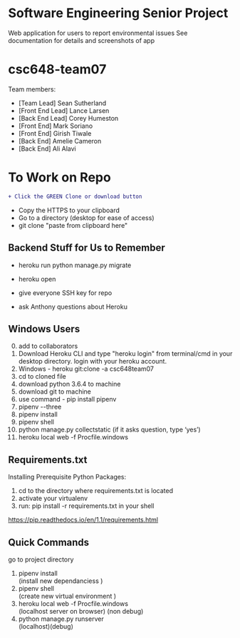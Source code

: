 # Software Engineering Senior Project

Web application for users to report environmental issues
See documentation for details and screenshots of app

# csc648-team07


Team members:  
- [Team Lead] Sean Sutherland
- [Front End Lead] Lance Larsen
- [Back End Lead] Corey Humeston
- [Front End] Mark Soriano
- [Front End] Girish Tiwale
- [Back End] Amelie Cameron
- [Back End]  Ali Alavi


# To Work on Repo

```diff
+ Click the GREEN Clone or download button
```
+ Copy the HTTPS to your clipboard
+ Go to a directory (desktop for ease of access)
+ git clone "paste from clipboard here"


## Backend Stuff for Us to Remember

- heroku run python manage.py migrate
- heroku open

- give everyone SSH key for repo
- ask Anthony questions about Heroku


## Windows Users
0) add to collaborators
1) Download Heroku CLI and type "heroku login" from terminal/cmd in your desktop directory. 
   login with your heroku account.
2) Windows - heroku git:clone -a csc648team07
3) cd to cloned file
4) download python 3.6.4 to machine
5) download git to machine
6) use command - pip install pipenv 
7) pipenv --three
8) pipenv install
9) pipenv shell
10) python manage.py collectstatic (if it asks question, type ‘yes’)
11) heroku local web -f Procfile.windows


## Requirements.txt 

Installing Prerequisite Python Packages:
1) cd to the directory where requirements.txt is located
2) activate your virtualenv
3) run: pip install -r requirements.txt in your shell

https://pip.readthedocs.io/en/1.1/requirements.html


## Quick Commands

go to project directory 
1) pipenv install         
  (install new dependanciess )
2) pipenv shell	          
 (create new virtual environment )
3) heroku local web -f Procfile.windows     
 (localhost server on browser) (non debug) 
4) python manage.py runserver     
 (localhost)(debug) 
